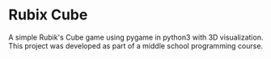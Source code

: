 # Rubix Cube
A simple Rubik's Cube game using pygame in python3 with 3D visualization.
This project was developed as part of a middle school programming course.

